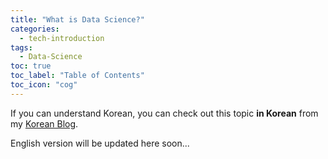```yaml
---
title: "What is Data Science?"
categories:
  - tech-introduction
tags:
  - Data-Science
toc: true
toc_label: "Table of Contents"
toc_icon: "cog"
---
```

If you can understand Korean, you can check out this topic **in Korean** from my [Korean Blog](https://teknology.tistory.com/3).  

English version will be updated here soon...
